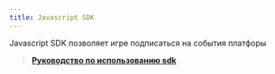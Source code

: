 ```yaml
---
title: Javascript SDK
---
```

Javascript SDK позволяет игре подписаться на события платфоры

> [**Руководство по использованию sdk**](sdk.tutorial.html)
